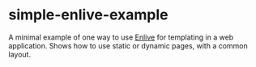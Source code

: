 simple-enlive-example
=====================

A minimal example of one way to use
[Enlive](https://github.com/cgrand/enlive) for templating in a web
application. Shows how to use static or dynamic pages, with a common
layout.
